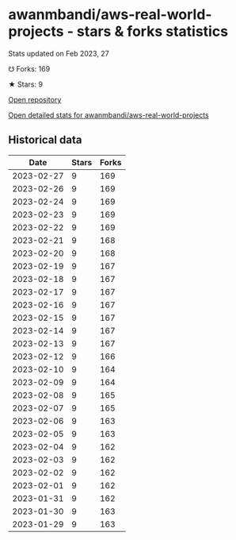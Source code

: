 # awanmbandi/aws-real-world-projects - stars & forks statistics

Stats updated on Feb 2023, 27

☋ Forks: 169

★ Stars: 9

[Open repository](https://github.com/awanmbandi/aws-real-world-projects)

[Open detailed stats for awanmbandi/aws-real-world-projects](https://reviewgithub.com/rep/awanmbandi/aws-real-world-projects)

## Historical data
| Date | Stars | Forks |
|------|-------|-------|
| 2023-02-27 | 9 | 169 | 
| 2023-02-26 | 9 | 169 | 
| 2023-02-24 | 9 | 169 | 
| 2023-02-23 | 9 | 169 | 
| 2023-02-22 | 9 | 169 | 
| 2023-02-21 | 9 | 168 | 
| 2023-02-20 | 9 | 168 | 
| 2023-02-19 | 9 | 167 | 
| 2023-02-18 | 9 | 167 | 
| 2023-02-17 | 9 | 167 | 
| 2023-02-16 | 9 | 167 | 
| 2023-02-15 | 9 | 167 | 
| 2023-02-14 | 9 | 167 | 
| 2023-02-13 | 9 | 167 | 
| 2023-02-12 | 9 | 166 | 
| 2023-02-10 | 9 | 164 | 
| 2023-02-09 | 9 | 164 | 
| 2023-02-08 | 9 | 165 | 
| 2023-02-07 | 9 | 165 | 
| 2023-02-06 | 9 | 163 | 
| 2023-02-05 | 9 | 163 | 
| 2023-02-04 | 9 | 162 | 
| 2023-02-03 | 9 | 162 | 
| 2023-02-02 | 9 | 162 | 
| 2023-02-01 | 9 | 162 | 
| 2023-01-31 | 9 | 162 | 
| 2023-01-30 | 9 | 163 | 
| 2023-01-29 | 9 | 163 | 

